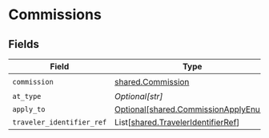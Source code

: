 # Commissions


## Fields

| Field                                                                              | Type                                                                               | Required                                                                           | Description                                                                        | Example                                                                            |
| ---------------------------------------------------------------------------------- | ---------------------------------------------------------------------------------- | ---------------------------------------------------------------------------------- | ---------------------------------------------------------------------------------- | ---------------------------------------------------------------------------------- |
| `commission`                                                                       | [shared.Commission](../../models/shared/commission.md)                             | :heavy_check_mark:                                                                 | N/A                                                                                |                                                                                    |
| `at_type`                                                                          | *Optional[str]*                                                                    | :heavy_minus_sign:                                                                 | N/A                                                                                |                                                                                    |
| `apply_to`                                                                         | [Optional[shared.CommissionApplyEnum]](../../models/shared/commissionapplyenum.md) | :heavy_minus_sign:                                                                 | N/A                                                                                | Base                                                                               |
| `traveler_identifier_ref`                                                          | List[[shared.TravelerIdentifierRef](../../models/shared/traveleridentifierref.md)] | :heavy_minus_sign:                                                                 | N/A                                                                                |                                                                                    |